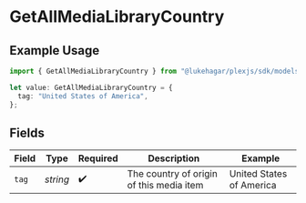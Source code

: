 # GetAllMediaLibraryCountry

## Example Usage

```typescript
import { GetAllMediaLibraryCountry } from "@lukehagar/plexjs/sdk/models/operations";

let value: GetAllMediaLibraryCountry = {
  tag: "United States of America",
};
```

## Fields

| Field                                    | Type                                     | Required                                 | Description                              | Example                                  |
| ---------------------------------------- | ---------------------------------------- | ---------------------------------------- | ---------------------------------------- | ---------------------------------------- |
| `tag`                                    | *string*                                 | :heavy_check_mark:                       | The country of origin of this media item | United States of America                 |